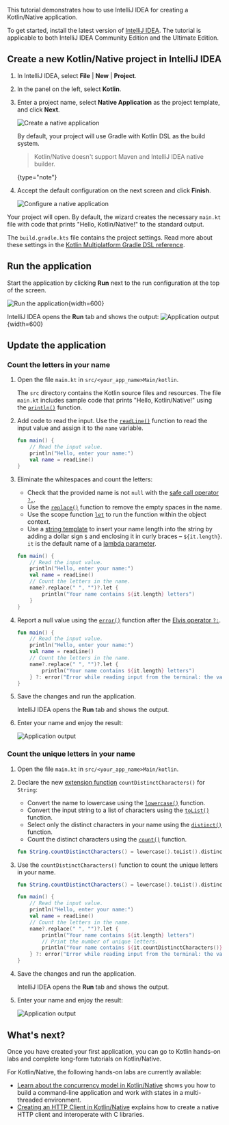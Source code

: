 [//]: # (title: Kotlin/Native 入门——在 IntelliJ IDEA 中)

This tutorial demonstrates how to use IntelliJ IDEA for creating a Kotlin/Native application.

To get started, install the latest version of [IntelliJ IDEA](https://www.jetbrains.com/idea/download/index.html). The tutorial is applicable to both IntelliJ IDEA Community Edition and the Ultimate Edition.

## Create a new Kotlin/Native project in IntelliJ IDEA

1. In IntelliJ IDEA, select **File** \| **New** \| **Project**.
2. In the panel on the left, select **Kotlin**.
3. Enter a project name, select **Native Application** as the project template, and click **Next**.

   ![Create a native application](native-new-project-intellij-1.png)

   By default, your project will use Gradle with Kotlin DSL as the build system.
   > Kotlin/Native doesn't support Maven and IntelliJ IDEA native builder.
   >
   {type="note"}

4. Accept the default configuration on the next screen and click **Finish**.

   ![Configure a native application](native-new-project-intellij-2.png)

Your project will open. By default, the wizard creates the necessary `main.kt` file with code that prints "Hello, Kotlin/Native!" to the standard output.

The `build.gradle.kts` file contains the project settings. Read more about these settings in the [Kotlin Multiplatform Gradle DSL reference](mpp-dsl-reference.md).

## Run the application

Start the application by clicking **Run** next to the run configuration at the top of the screen.

![Run the application](native-run-app.png){width=600}

IntelliJ IDEA opens the **Run** tab and shows the output:
![Application output](native-output-1.png){width=600}

## Update the application

### Count the letters in your name

1. Open the file `main.kt` in `src/<your_app_name>Main/kotlin`.

   The `src` directory contains the Kotlin source files and resources. The file `main.kt` includes sample code that prints "Hello, Kotlin/Native!" using the [`println()`](https://kotlinlang.org/api/latest/jvm/stdlib/stdlib/kotlin.io/println.html) function.

2. Add code to read the input. Use the [`readLine()`](https://kotlinlang.org/api/latest/jvm/stdlib/kotlin.io/read-line.html) function to read the input value and assign it to the `name` variable.

   ```kotlin
   fun main() {
       // Read the input value.
       println("Hello, enter your name:")
       val name = readLine()
   }
   ```

3. Eliminate the whitespaces and count the letters:
   * Check that the provided name is not `null` with the [safe call operator `?.`](null-safety.md#safe-calls).
   * Use the [`replace()`](https://kotlinlang.org/api/latest/jvm/stdlib/kotlin.text/replace.html) function to remove the empty spaces in the name.
   * Use the scope function [`let`](scope-functions.md#let) to run the function within the object context. 
   * Use a [string template](basic-types.md#string-templates) to insert your name length into the string by adding a dollar sign `$` and enclosing it in curly braces – `${it.length}`.
     `it` is the default name of a [lambda parameter](coding-conventions.md#lambda-parameters).

   ```kotlin
   fun main() {
       // Read the input value.
       println("Hello, enter your name:")
       val name = readLine()
       // Count the letters in the name.
       name?.replace(" ", "")?.let {
           println("Your name contains ${it.length} letters")
       }
   }
   ```

4. Report a null value using the [`error()`](https://kotlinlang.org/api/latest/jvm/stdlib/kotlin/error.html) function after the [Elvis operator `?:`](null-safety.md#elvis-operator).

   ```kotlin
   fun main() {
       // Read the input value.
       println("Hello, enter your name:")
       val name = readLine()
       // Count the letters in the name.
       name?.replace(" ", "")?.let {
           println("Your name contains ${it.length} letters")
       } ?: error("Error while reading input from the terminal: the value can't be null.")
   }
   ```

5. Save the changes and run the application.

   IntelliJ IDEA opens the **Run** tab and shows the output.

6. Enter your name and enjoy the result:

   ![Application output](native-output-2.png)

### Count the unique letters in your name

1. Open the file `main.kt` in `src/<your_app_name>Main/kotlin`.

2. Declare the new [extension function](extensions.md#extension-functions) `countDistinctCharacters()` for `String`:

   * Convert the name to lowercase using the [`lowercase()`](https://kotlinlang.org/api/latest/jvm/stdlib/kotlin.text/lowercase.html) function.
   * Convert the input string to a list of characters using the [`toList()`](https://kotlinlang.org/api/latest/jvm/stdlib/kotlin.text/to-list.html) function.
   * Select only the distinct characters in your name using the [`distinct()`](https://kotlinlang.org/api/latest/jvm/stdlib/kotlin.collections/distinct.html) function.
   * Count the distinct characters using the [`count()`](https://kotlinlang.org/api/latest/jvm/stdlib/kotlin.collections/count.html) function.

   ```kotlin
   fun String.countDistinctCharacters() = lowercase().toList().distinct().count()
   ```

3. Use the `countDistinctCharacters()` function to count the unique letters in your name.

   ```kotlin
   fun String.countDistinctCharacters() = lowercase().toList().distinct().count()

   fun main() {
       // Read the input value.
       println("Hello, enter your name:")
       val name = readLine()
       // Count the letters in the name.
       name?.replace(" ", "")?.let {
           println("Your name contains ${it.length} letters")
           // Print the number of unique letters.
           println("Your name contains ${it.countDistinctCharacters()} unique letters")
       } ?: error("Error while reading input from the terminal: the value can't be null.")
   }
   ```

3. Save the changes and run the application.

   IntelliJ IDEA opens the **Run** tab and shows the output.

4. Enter your name and enjoy the result:

   ![Application output](native-output-3.png)

## What's next?

Once you have created your first application, you can go to Kotlin hands-on labs and complete long-form tutorials on Kotlin/Native. 

For Kotlin/Native, the following hands-on labs are currently available:

* [Learn about the concurrency model in Kotlin/Native](https://play.kotlinlang.org/hands-on/Kotlin%20Native%20Concurrency/00_Introduction) shows you how to build a command-line application and work with states in a multi-threaded environment.
* [Creating an HTTP Client in Kotlin/Native](https://play.kotlinlang.org/hands-on/Introduction%20to%20Kotlin%20Native/01_Introduction) explains how to create a native HTTP client and interoperate with C libraries.